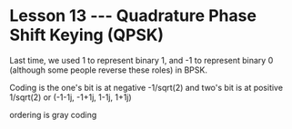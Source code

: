 # Lesson 13 --- Quadrature Phase Shift Keying (QPSK)

Last time, we used 1 to represent binary 1, and -1 to represent binary 0 (although some people reverse these roles) in BPSK.

Coding is the one's bit is at negative -1/sqrt(2) and two's bit is at positive 1/sqrt(2) or
(-1-1j, -1+1j, 1-1j, 1+1j)

ordering is gray coding
